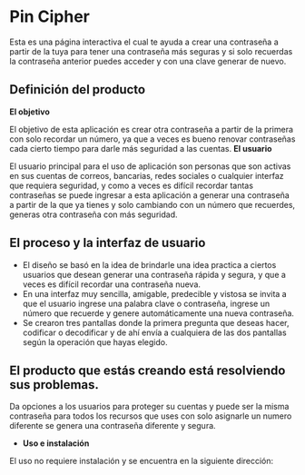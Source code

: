 
# Pin Cipher
Esta es una página interactiva el cual te ayuda a crear una contraseña a partir de la tuya para tener una contraseña más seguras y si solo recuerdas la contraseña anterior puedes acceder y con una clave generar de nuevo.

## Definición del producto
**El objetivo**

El objetivo de esta aplicación es crear otra contraseña a partir de la primera con solo recordar un número, ya que a veces es bueno renovar contraseñas cada cierto tiempo para darle más seguridad a las cuentas.
**El usuario**

El usuario principal para el uso de aplicación son personas que son activas en sus cuentas de correos, bancarias, redes sociales o cualquier interfaz que requiera seguridad, y como a veces es difícil recordar tantas contraseñas se puede ingresar a esta aplicación a generar una contraseña a partir de la que ya tienes y solo cambiando con un número que recuerdes, generas otra contraseña con más seguridad.

## El proceso y la interfaz de usuario

* El diseño se basó en la idea de brindarle una idea practica a ciertos usuarios que desean generar una contraseña rápida y segura, y que a veces es difícil recordar una contraseña nueva.
* En una interfaz muy sencilla, amigable, predecible y vistosa se invita a que el usuario ingrese una palabra clave o contraseña, ingrese un número que recuerde y genere automáticamente una nueva contraseña.
* Se crearon tres pantallas donde la primera pregunta que deseas hacer, codificar o decodificar y de ahí envía a cualquiera de las dos pantallas según la operación que hayas elegido.
## El producto que estás creando está resolviendo sus problemas.
Da opciones a los usuarios para proteger su cuentas y puede ser la misma contraseña para todos los recursos que uses con solo asignarle un numero diferente se genera una contraseña diferente y segura.

-   **Uso e instalación**

El uso no requiere instalación y se encuentra en la siguiente dirección: